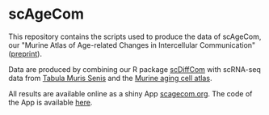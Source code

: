 # scAgeCom 

This repository contains the scripts used to produce the data of scAgeCom,
our "Murine Atlas of Age-related Changes in Intercellular Communication" 
([preprint](https://www.biorxiv.org/content/10.1101/2021.08.13.456238v1)).

Data are produced by combining our R package
[scDiffCom]("https://github.com/CyrilLagger/scDiffCom")
with scRNA-seq data from
[Tabula Muris Senis](https://tabula-muris-senis.ds.czbiohub.org/)
and the
[Murine aging cell atlas](https://mca.research.calicolabs.com/).

All results are available online as a shiny App
[scagecom.org](https://scagecom.org/). The code of the App is available 
[here](https://github.com/CyrilLagger/scAgeComShiny).
